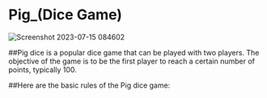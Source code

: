 # Pig_(Dice Game)
![Screenshot 2023-07-15 084602](https://github.com/Kingsuk-03/Pig_Game/assets/115909624/2ebfaf40-3fe6-4ffb-9032-a414311b8067)

##Pig dice is a popular dice game that can be played with two players. The objective of the game is to be the first player to reach a certain number of points, typically 100. 

##Here are the basic rules of the Pig dice game:
